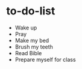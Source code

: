 # to-do-list
- Wake up
- Pray
- Make my bed
- Brush my teeth
- Read Bible
- Prepare myself for class
